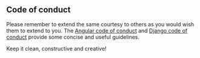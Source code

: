 ## Code of conduct

Please remember to extend the same courtesy to others as you would wish them to extend to you. The [Angular code of conduct][angular-code-of-conduct] and [Django code of conduct][django-code-of-conduct] provide some concise and useful guidelines.

Keep it clean, constructive and creative!

[angular-code-of-conduct]: https://github.com/angular/code-of-conduct/blob/master/CODE_OF_CONDUCT.md
[django-code-of-conduct]: https://www.djangoproject.com/conduct/
